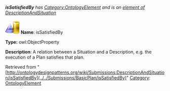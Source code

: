 ___isSatisfiedBy__ has [Category:OntologyElement](../../Category/OntologyElement "Category:OntologyElement") and is an [element of](../../Property/ElementOf "Property:ElementOf") [DescriptionAndSituation](../../Submissions/DescriptionAndSituation "Submissions:DescriptionAndSituation")_


  




[![ObjectProperty](../../images/thumb/c/c3/ObjectProperty.gif/45px-ObjectProperty.gif)](../../Image/ObjectProperty.gif "ObjectProperty")
__Name__: isSatisfiedBy 


__Type:__ owl:ObjectProperty 


__Description__: A relation between a Situation and a Description, e.g. the execution of a Plan satisfies that plan. 





Retrieved from "[http://ontologydesignpatterns.org/wiki/Submissions:DescriptionAndSituation/isSatisfiedBy](../../Submissions/BasicPlan/isSatisfiedBy)"
 [Category](http://ontologydesignpatterns.org/wiki/Special:Categories "Special:Categories"): [OntologyElement](../../Category/OntologyElement "Category:OntologyElement")